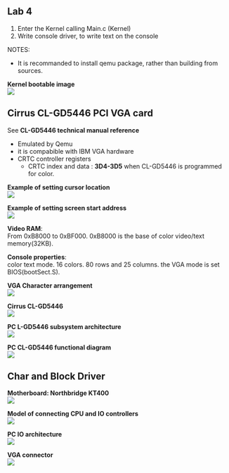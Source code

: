 ## Lab 4
1. Enter the Kernel calling Main.c (Kernel)
2. Write console driver, to write text on the console

NOTES:  
 - It is recommanded to install qemu package, rather than building from sources.  


**Kernel bootable image**  
![](../../documentation/images/kernel-bootable-image.png)

##  Cirrus CL-GD5446 PCI VGA card
See **CL-GD5446 technical manual reference**  
- Emulated by Qemu
- it is compabible with IBM VGA hardware
- CRTC controller registers
  - CRTC index and data : **3D4-3D5** when CL-GD5446 is programmed for color.

**Example of setting cursor location**  
![](../../documentation/images/Kervel-VGA-CTR-Example.png)

**Example of setting screen start address**  
![](../../documentation/images/Kervel-VGA-CTR-Example2.png)


**Video RAM**:  
From  0xB8000 to 0xBF000. 0xB8000 is the base of color video/text memory(32KB).

**Console properties**:  
color text mode. 16 colors. 80 rows and 25 columns. the VGA mode is set BIOS(bootSect.S). 

**VGA Character arrangement**  
![](../../documentation/images/Kernel-VGA-Char-arrangement.png)


**Cirrus CL-GD5446**    
![](../../documentation/images/Kernel-VGA-CL-GD5446.png)

**PC L-GD5446 subsystem architecture**    
![](../../documentation/images/Kernel-VGA-Architecture.png)

**PC CL-GD5446 functional diagram**    
![](../../documentation/images/Kernel-VGA-Diagram.png)



## Char and Block Driver
**Motherboard: Northbridge KT400**  
![](../../documentation/images/Kernel-Motherboard-KT400.png)

**Model of connecting CPU and IO controllers**  
![](../../documentation/images/kernel-connecting-CPU-IO-controllers.png)

**PC IO architecture**  
![](../../documentation/images/Kernel-PC-IO-architecture.png)

**VGA connector**  
![](../../documentation/images/kernel-VGA_conector.png)